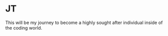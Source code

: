 # JT
This will be my journey to become a highly sought after individual inside of the coding world. 
